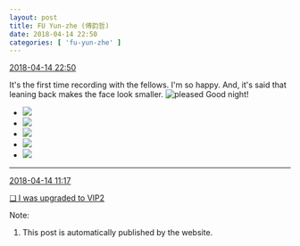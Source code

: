 ```yaml
---
layout: post
title: FU Yun-zhe (傅韵哲)
date: 2018-04-14 22:50
categories: [ 'fu-yun-zhe' ]
---
```


<div class="weibo-info">
  <a href="https://weibo.com/6505655408/Gc6fynvxl">2018-04-14 22:50</a>
</div>

It's the first time recording with the fellows. I'm so happy. And, it's said that leaning back makes the face look smaller. ![pleased](https://img.t.sinajs.cn/t4/appstyle/expression/ext/normal/0b/tootha_org.gif) Good night!

<!-- more -->

<ul class="weibo-pic-list-2">
  <li class="weibo-pic">
    <a href="http://wx3.sinaimg.cn/mw690/0076h49Wgy1fqckeit1wvj31sg2dsnpi.jpg"><img src="http://wx3.sinaimg.cn/thumb150/0076h49Wgy1fqckeit1wvj31sg2dsnpi.jpg"/></a>
  </li>
  <li class="weibo-pic">
    <a href="http://wx1.sinaimg.cn/mw690/0076h49Wgy1fqckkmzf5aj32c02c0qv7.jpg"><img src="http://wx1.sinaimg.cn/thumb150/0076h49Wgy1fqckkmzf5aj32c02c0qv7.jpg"/></a>
  </li>
  <li class="weibo-pic">
    <a href="http://wx4.sinaimg.cn/mw690/0076h49Wgy1fqckersc97j31sg2dsnpi.jpg"><img src="http://wx4.sinaimg.cn/thumb150/0076h49Wgy1fqckersc97j31sg2dsnpi.jpg"/></a>
  </li>
  <li class="weibo-pic">
    <a href="http://wx4.sinaimg.cn/mw690/0076h49Wgy1fqckjgqq4mj31sg2ds4qv.jpg"><img src="http://wx4.sinaimg.cn/thumb150/0076h49Wgy1fqckjgqq4mj31sg2ds4qv.jpg"/></a>
  </li>
  <li class="weibo-pic">
    <a href="http://wx1.sinaimg.cn/mw690/0076h49Wgy1fqckhcroyzj31o02yoqvb.jpg"><img src="http://wx1.sinaimg.cn/thumb150/0076h49Wgy1fqckhcroyzj31o02yoqvb.jpg"/></a>
  </li>
</ul>

---

<div class="weibo-info">
  <a href="https://weibo.com/6505655408/Gc1IolZiR">2018-04-14 11:17</a>
</div>

[❏ I was upgraded to VIP2](http://t.cn/Rm0AI7A)

Note:
1. This post is automatically published by the website.
